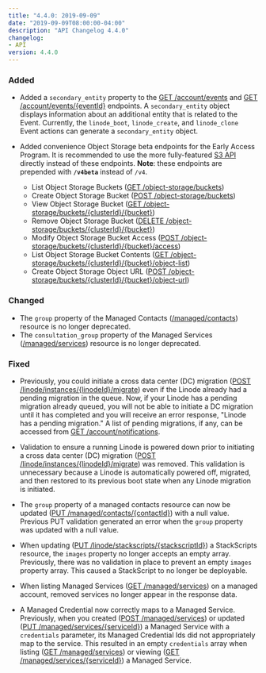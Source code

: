 ```yaml
---
title: "4.4.0: 2019-09-09"
date: "2019-09-09T08:00:00-04:00"
description: "API Changelog 4.4.0"
changelog:
- API
version: 4.4.0
---
```


### Added

- Added a `secondary_entity` property to the [GET /account/events](https://www.linode.com/docs/api/account/) and [GET /account/events/{eventId}](https://www.linode.com/docs/api/account/) endpoints. A `secondary_entity` object displays information about an additional entity that is related to the Event. Currently, the `linode_boot`, `linode_create`, and `linode_clone` Event actions can generate a `secondary_entity` object.

- Added convenience Object Storage beta endpoints for the Early Access Program. It is recommended to use the more fully-featured [S3 API](https://docs.ceph.com/docs/mimic/radosgw/s3/#) directly instead of these endpoints. **Note**: these endpoints are prepended with **`/v4beta`** instead of `/v4`.

   - List Object Storage Buckets ([GET /object-storage/buckets](https://www.linode.com/docs/api/object-storage/))
   - Create Object Storage Bucket ([POST /object-storage/buckets](https://www.linode.com/docs/api/object-storage/))
   - View Object Storage Bucket ([GET /object-storage/buckets/{clusterId}/{bucket}](https://www.linode.com/docs/api/object-storage/))
   - Remove Object Storage Bucket ([DELETE /object-storage/buckets/{clusterId}/{bucket}](https://www.linode.com/docs/api/object-storage/))
   - Modify Object Storage Bucket Access ([POST /object-storage/buckets/{clusterId}/{bucket}/access](https://www.linode.com/docs/api/object-storage/))
   - List Object Storage Bucket Contents ([GET /object-storage/buckets/{clusterId}/{bucket}/object-list](https://www.linode.com/docs/api/object-storage/))
   - Create Object Storage Object URL ([POST /object-storage/buckets/{clusterId}/{bucket}/object-url](https://www.linode.com/docs/api/object-storage/))

### Changed

- The `group` property of the Managed Contacts ([/managed/contacts](https://www.linode.com/docs/api/managed/)) resource is no longer deprecated.
- The `consultation_group` property of the Managed Services ([/managed/services](https://www.linode.com/docs/api/managed/)) resource is no longer deprecated.

### Fixed

- Previously, you could initiate a cross data center (DC) migration ([POST /linode/instances/{linodeId}/migrate](https://www.linode.com/docs/api/linode-instances/)) even if the Linode already had a pending migration in the queue. Now, if your Linode has a pending migration already queued, you will not be able to initiate a DC migration until it has completed and you will receive an error response, "Linode has a pending migration."  A list of pending migrations, if any, can be accessed from [GET /account/notifications](https://www.linode.com/docs/api/account/).

- Validation to ensure a running Linode is powered down prior to initiating a cross data center (DC) migration ([POST /linode/instances/{linodeId}/migrate](https://www.linode.com/docs/api/linode-instances/)) was removed. This validation is unnecessary because a Linode is automatically powered off, migrated, and then restored to its previous boot state when any Linode migration is initiated.

- The `group` property of a managed contacts resource can now be updated ([PUT /managed/contacts/{contactId}](https://www.linode.com/docs/api/managed/)) with a null value. Previous PUT validation generated an error when the `group` property was updated with a null value.

- When updating ([PUT /linode/stackscripts/{stackscriptId}](/api/v4/linode-stackscripts-stackscript-id/#put)) a StackScripts resource, the `images` property no longer accepts an empty array. Previously, there was no validation in place to prevent an empty `images` property array. This caused a StackScript to no longer be deployable.

- When listing Managed Services ([GET /managed/services](https://www.linode.com/docs/api/managed/)) on a managed account, removed services no longer appear in the response data.

- A Managed Credential now correctly maps to a Managed Service. Previously, when you created ([POST /managed/services](https://www.linode.com/docs/api/managed/)) or updated ([PUT /managed/services/{serviceId}](https://www.linode.com/docs/api/managed/)) a Managed Service with a `credentials` parameter, its Managed Credential Ids did not appropriately map to the service. This resulted in an empty `credentials` array when listing ([GET /managed/services](https://www.linode.com/docs/api/managed/)) or viewing ([GET /managed/services/{serviceId}](https://www.linode.com/docs/api/managed/)) a Managed Service.
